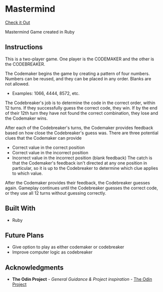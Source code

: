# Mastermind

[Check it Out](https://replit.com/@NBrennan26/RubyMastermind)

Mastermind Game created in Ruby

## Instructions

This is a two-player game. One player is the CODEMAKER and the other is the CODEBREAKER. 

The Codemaker begins the game by creating a pattern of four numbers. Numbers can be reused, and they can be placed in any order. Blanks are not allowed. 
  - Examples: 1066, 4444, 8572, etc.

The Codebreaker's job is to determine the code in the correct order, within 12 turns. If they successfully guess the correct code, they win. If by the end of their 12th turn they have not found the correct combination, they lose and the Codemaker wins. 

After each of the Codebreaker's turns, the Codemaker provides feedback based on how close the Codebreaker's guess was. There are three potential clues that the Codemaker can provide
  - Correct value in the correct position
  - Correct value in the incorrect position
  - Incorrect value in the incorrect position (blank feedback)
The catch is that the Codemaker's feedback isn't directed at any one position in particular, so it is up to the Codebreaker to determine which clue applies to which value. 

After the Codemaker provides their feedback, the Codebreaker guesses again. Gameplay continues until the Codebreaker guesses the correct code, or they use all 12 turns without guessing correctly. 

## Built With

- Ruby

## Future Plans

- Give option to play as either codemaker or codebreaker
- Improve computer logic as codebreaker

## Acknowledgments

- **The Odin Project** - _General Guidance & Project inspiration_ - [The Odin Project](https://www.theodinproject.com/)